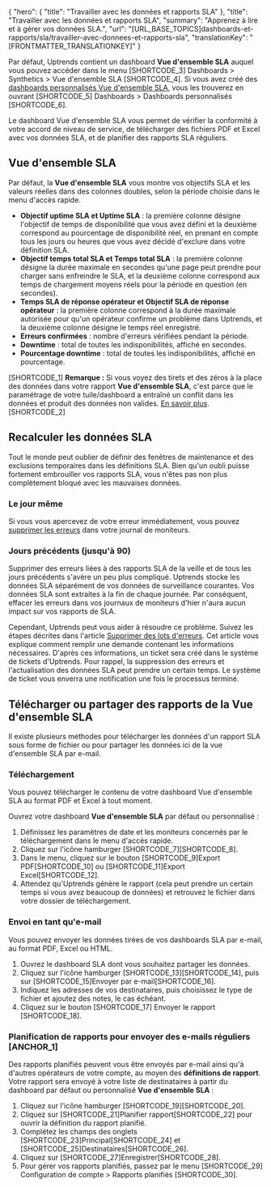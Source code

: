 {
  "hero": {
    "title": "Travailler avec les données et rapports SLA"
  },
  "title": "Travailler avec les données et rapports SLA",
  "summary": "Apprenez à lire et à gérer vos données SLA.",
  "url": "[URL_BASE_TOPICS]dashboards-et-rapports/sla/travailler-avec-donnees-et-rapports-sla",
  "translationKey": "[FRONTMATTER_TRANSLATIONKEY]"
}

Par défaut, Uptrends contient un dashboard **Vue d'ensemble SLA** auquel vous pouvez accéder dans le menu [SHORTCODE_3] Dashboards > Synthetics > Vue d'ensemble SLA [SHORTCODE_4]. Si vous avez créé des [dashboards personnalisés Vue d'ensemble SLA]([LINK_URL_1]), vous les trouverez en ouvrant [SHORTCODE_5] Dashboards > Dashboards personnalisés [SHORTCODE_6].

Le dashboard Vue d'ensemble SLA vous permet de vérifier la conformité à votre accord de niveau de service, de télécharger des fichiers PDF et Excel avec vos données SLA, et de planifier des rapports SLA réguliers.

## Vue d'ensemble SLA

Par défaut, la **Vue d'ensemble SLA** vous montre vos objectifs SLA et les valeurs réelles dans des colonnes doubles, selon la période choisie dans le menu d'accès rapide.

- **Objectif uptime SLA et Uptime SLA** : la première colonne désigne l'objectif de temps de disponibilité que vous avez défini et la deuxième correspond au pourcentage de disponibilité réel, en prenant en compte tous les jours ou heures que vous avez décidé d'exclure dans votre définition SLA.
- **Objectif temps total SLA et Temps total SLA** : la première colonne désigne la durée maximale en secondes qu'une page peut prendre pour charger sans enfreindre le SLA, et la deuxième colonne correspond aux temps de chargement moyens réels pour la période en question (en secondes).
- **Temps SLA de réponse opérateur et Objectif SLA de réponse opérateur** : la première colonne correspond à la durée maximale autorisée pour qu'un opérateur confirme un problème dans Uptrends, et la deuxième colonne désigne le temps réel enregistré.
- **Erreurs confirmées** : nombre d'erreurs vérifiées pendant la période.
- **Downtime** : total de toutes les indisponibilités, affiché en secondes.
- **Pourcentage downtime** : total de toutes les indisponibilités, affiché en pourcentage.

[SHORTCODE_1]
**Remarque :** Si vous voyez des tirets et des zéros à la place des données dans votre rapport **Vue d'ensemble SLA**, c'est parce que le paramétrage de votre tuile/dashboard a entraîné un conflit dans les données et produit des données non valides. [En savoir plus]([LINK_URL_2]).
[SHORTCODE_2]

## Recalculer les données SLA

Tout le monde peut oublier de définir des fenêtres de maintenance et des exclusions temporaires dans les définitions SLA. Bien qu'un oubli puisse fortement embrouiller vos rapports SLA, vous n'êtes pas non plus complètement bloqué avec les mauvaises données.

### Le jour même

Si vous vous apercevez de votre erreur immédiatement, vous pouvez [supprimer les erreurs]([LINK_URL_3]) dans votre journal de moniteurs.

### Jours précédents (jusqu'à 90)

Supprimer des erreurs liées à des rapports SLA de la veille et de tous les jours précédents s'avère un peu plus compliqué. Uptrends stocke les données SLA séparément de vos données de surveillance courantes. Vos données SLA sont extraites à la fin de chaque journée. Par conséquent, effacer les erreurs dans vos journaux de moniteurs d'hier n'aura aucun impact sur vos rapports de SLA.

Cependant, Uptrends peut vous aider à résoudre ce problème. Suivez les étapes décrites dans l'article [Supprimer des lots d'erreurs]([LINK_URL_4]). Cet article vous explique comment remplir une demande contenant les informations nécessaires. D'après ces informations, un ticket sera créé dans le système de tickets d'Uptrends. Pour rappel, la suppression des erreurs et l'actualisation des données SLA peut prendre un certain temps. Le système de ticket vous enverra une notification une fois le processus terminé.

## Télécharger ou partager des rapports de la Vue d'ensemble SLA

Il existe plusieurs méthodes pour télécharger les données d'un rapport SLA sous forme de fichier ou pour partager les données ici de la vue d'ensemble SLA par e-mail.

### Téléchargement

Vous pouvez télécharger le contenu de votre dashboard Vue d'ensemble SLA au format PDF et Excel à tout moment.

Ouvrez votre dashboard **Vue d'ensemble SLA** par défaut ou personnalisé :

1. Définissez les paramètres de date et les moniteurs concernés par le téléchargement dans le menu d'accès rapide.
2. Cliquez sur l'icône hamburger [SHORTCODE_7][SHORTCODE_8].
3. Dans le menu, cliquez sur le bouton [SHORTCODE_9]Export PDF[SHORTCODE_10] ou [SHORTCODE_11]Export Excel[SHORTCODE_12].
4. Attendez qu'Uptrends génère le rapport (cela peut prendre un certain temps si vous avez beaucoup de données) et retrouvez le fichier dans votre dossier de téléchargement.

### Envoi en tant qu'e-mail

Vous pouvez envoyer les données tirées de vos dashboards SLA par e-mail, au format PDF, Excel ou HTML.

1. Ouvrez le dashboard SLA dont vous souhaitez partager les données.
2. Cliquez sur l'icône hamburger [SHORTCODE_13][SHORTCODE_14], puis sur [SHORTCODE_15]Envoyer par e-mail[SHORTCODE_16].
3. Indiquez les adresses de vos destinataires, puis choisissez le type de fichier et ajoutez des notes, le cas échéant.
4. Cliquez sur le bouton [SHORTCODE_17] Envoyer le rapport [SHORTCODE_18].

### Planification de rapports pour envoyer des e-mails réguliers [ANCHOR_1]

Des rapports planifiés peuvent vous être envoyés par e-mail ainsi qu'à d'autres opérateurs de votre compte, au moyen des **définitions de rapport**. Votre rapport sera envoyé à votre liste de destinataires à partir du dashboard par défaut ou personnalisé **Vue d'ensemble SLA** :

1. Cliquez sur l'icône hamburger [SHORTCODE_19][SHORTCODE_20].
2. Cliquez sur [SHORTCODE_21]Planifier rapport[SHORTCODE_22] pour ouvrir la définition du rapport planifié.
3. Complétez les champs des onglets [SHORTCODE_23]Principal[SHORTCODE_24] et [SHORTCODE_25]Destinataires[SHORTCODE_26].
4. Cliquez sur [SHORTCODE_27]Enregistrer[SHORTCODE_28].
5. Pour gérer vos rapports planifiés, passez par le menu [SHORTCODE_29] Configuration de compte > Rapports planifiés [SHORTCODE_30].
